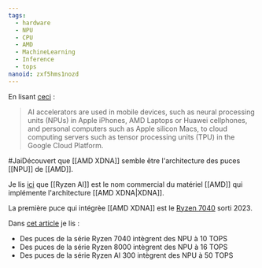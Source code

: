 ```yaml
---
tags:
  - hardware
  - NPU
  - CPU
  - AMD
  - MachineLearning
  - Inference
  - tops
nanoid: zxf5hms1nozd
---
```


En lisant [ceci](https://en.wikipedia.org/wiki/AI_accelerator) :

> AI accelerators are used in mobile devices, such as neural processing units (NPUs) in Apple iPhones, AMD Laptops or Huawei cellphones, and personal computers such as Apple silicon Macs, to cloud computing servers such as tensor processing units (TPU) in the Google Cloud Platform.

#JaiDécouvert que [[AMD XDNA]] semble être l'architecture des puces [[NPU]] de [[AMD]].

Je lis [ici](https://en.wikipedia.org/wiki/Ryzen#Ryzen_AI) que [[Ryzen AI]] est le nom commercial du matériel [[AMD]] qui implémente l'architecture [[AMD XDNA|XDNA]].

La première puce qui intégrèe [[AMD XDNA]] est le [Ryzen 7040](https://en.wikipedia.org/wiki/Ryzen#Mobile_6) sorti 2023.

Dans [cet article](https://en.wikipedia.org/wiki/List_of_AMD_Ryzen_processors#Phoenix_mobile) je lis :

- Des puces de la série Ryzen 7040 intègrent des NPU à 10 TOPS
- Des puces de la série Ryzen 8000 intègrent des NPU à 16 TOPS
- Des puces de la série Ryzen AI 300 intègrent des NPU à 50 TOPS

